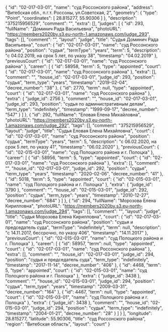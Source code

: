 {
    "id": "02-017-03-01",
    "name": "суд Россонского района",
    "address": "Витебская обл., п.г.т. Россоны, ул.Советская, 2",
    "geometry": {
        "type": "Point",
        "coordinates": [
            28.815277,
            55.90306
        ]
    },
    "description": "375215956529",
    "comment": "",
    "extra": [],
    "judges": [
        {
            "id": 293,
            "fullName": "Доминич Рада Васильевна",
            "photoURL": "https://members2020by.s3.eu-north-1.amazonaws.com/judge_293",
            "tags": [],
            "comment": "",
            "layout": "judge",
            "title": "Судья Доминич Рада Васильевна",
            "court": {
                "id": "02-017-03-01",
                "name": "суд Россонского района",
                "position": "судья",
                "termType": "years",
                "term": 5,
                "description": "c 04.02.2019, на срок 5 лет, по указу 38",
                "timestamp": "04.02.2019"
            },
            "previousCourt": {
                "id": "02-017-03-01",
                "name": "суд Россонского района"
            },
            "career": [
                {
                    "id": 58958,
                    "term": 5,
                    "type": "appointed",
                    "court": {
                        "id": "02-017-03-01",
                        "name": "суд Россонского района"
                    },
                    "extra": [],
                    "comment": "",
                    "house_id": "02-017-03-01",
                    "judge_id": 293,
                    "position": "судья",
                    "term_type": "years",
                    "timestamp": "2019-02-04",
                    "decree_number": "38"
                },
                {
                    "id": 2770,
                    "term": null,
                    "type": "appointed",
                    "court": {
                        "id": "02-017-03-01",
                        "name": "суд Россонского района"
                    },
                    "extra": {
                        "judge_id": 2756
                    },
                    "comment": "",
                    "house_id": "02-017-03-01",
                    "judge_id": 293,
                    "position": "судья по административным делам",
                    "term_type": "indefinitely",
                    "timestamp": "1999-09-17",
                    "decree_number": "547"
                }
            ]
        },
        {
            "id": 292,
            "fullName": "Еловая Елена Михайловна",
            "photoURL": "https://members2020by.s3.eu-north-1.amazonaws.com/judge_292",
            "tags": [],
            "comment": "375215956529",
            "layout": "judge",
            "title": "Судья Еловая Елена Михайловна",
            "court": {
                "id": "02-017-03-01",
                "name": "суд Россонского района",
                "position": "судья",
                "termType": "years",
                "term": 5,
                "description": "c 06.02.2020, на срок 5 лет, по указу 41",
                "timestamp": "06.02.2020"
            },
            "previousCourt": {
                "id": "02-015-03-01",
                "name": "суд Полоцкого района и г. Полоцка"
            },
            "career": [
                {
                    "id": 58956,
                    "term": 5,
                    "type": "appointed",
                    "court": {
                        "id": "02-017-03-01",
                        "name": "суд Россонского района"
                    },
                    "extra": [],
                    "comment": "",
                    "house_id": "02-017-03-01",
                    "judge_id": 292,
                    "position": "судья",
                    "term_type": "years",
                    "timestamp": "2020-02-06",
                    "decree_number": "41"
                },
                {
                    "id": 5018,
                    "term": 5,
                    "type": "appointed",
                    "court": {
                        "id": "02-015-03-01",
                        "name": "суд Полоцкого района и г. Полоцка"
                    },
                    "extra": {
                        "judge_id": 3790
                    },
                    "comment": "",
                    "house_id": "02-015-03-01",
                    "judge_id": 292,
                    "position": "судья",
                    "term_type": "years",
                    "timestamp": "2010-12-27",
                    "decree_number": "684"
                }
            ]
        },
        {
            "id": 294,
            "fullName": "Морозова Елена Кирилловна",
            "photoURL": "https://members2020by.s3.eu-north-1.amazonaws.com/judge_294",
            "tags": [],
            "comment": "",
            "layout": "judge",
            "title": "Судья Морозова Елена Кирилловна",
            "court": {
                "id": "02-017-03-01",
                "name": "суд Россонского района",
                "position": "судья и председатель суда",
                "termType": "indefinitely",
                "term": null,
                "description": "c 14.11.2017, бессрочно, по указу 406",
                "timestamp": "14.11.2017"
            },
            "previousCourt": {
                "id": "02-015-03-01",
                "name": "суд Полоцкого района и г. Полоцка"
            },
            "career": [
                {
                    "id": 58957,
                    "term": null,
                    "type": "appointed",
                    "court": {
                        "id": "02-017-03-01",
                        "name": "суд Россонского района"
                    },
                    "extra": [],
                    "comment": "",
                    "house_id": "02-017-03-01",
                    "judge_id": 294,
                    "position": "судья и председатель суда",
                    "term_type": "indefinitely",
                    "timestamp": "2017-11-14",
                    "decree_number": "406"
                },
                {
                    "id": 4468,
                    "term": 5,
                    "type": "appointed",
                    "court": {
                        "id": "02-015-03-01",
                        "name": "суд Полоцкого района и г. Полоцка"
                    },
                    "extra": {
                        "judge_id": 3438
                    },
                    "comment": "",
                    "house_id": "02-015-03-01",
                    "judge_id": 294,
                    "position": "судья",
                    "term_type": "years",
                    "timestamp": "2009-03-31",
                    "decree_number": "164"
                },
                {
                    "id": 4467,
                    "term": null,
                    "type": "appointed",
                    "court": {
                        "id": "02-015-03-01",
                        "name": "суд Полоцкого района и г. Полоцка"
                    },
                    "extra": {
                        "judge_id": 3438
                    },
                    "comment": "",
                    "house_id": "02-015-03-01",
                    "judge_id": 294,
                    "position": "судья",
                    "term_type": "indefinitely",
                    "timestamp": "2004-01-21",
                    "decree_number": "28"
                }
            ]
        }
    ],
    "longitude": 28.815277,
    "latitude": 55.90306,
    "title": "суд Россонского района",
    "region": "Витебская область",
    "layout": "court"
}